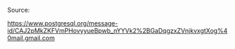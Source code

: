 Source:

https://www.postgresql.org/message-id/CAJ2pMkZKFVmPHovyyueBpwb_nYYVk2%2BGaDqgzxZVnjkvxgtXog%40mail.gmail.com

